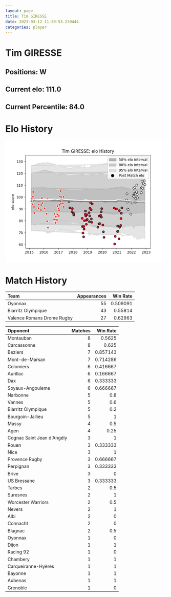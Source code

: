 ```yaml
---  
layout: page  
title: Tim GIRESSE  
date: 2023-03-12 11:30:53.239444  
categories: player  
---
```

# Tim GIRESSE

## Positions: W

## Current elo: 111.0

## Current Percentile: 84.0

# Elo History


![elo history](history_TimGIRESSE.png)
# Match History


| Team                       |   Appearances |   Win Rate |
|:---------------------------|--------------:|-----------:|
| Oyonnax                    |            55 |   0.509091 |
| Biarritz Olympique         |            43 |   0.55814  |
| Valence Romans Drome Rugby |            27 |   0.62963  |

| Opponent                   |   Matches |   Win Rate |
|:---------------------------|----------:|-----------:|
| Montauban                  |         8 |   0.5625   |
| Carcassonne                |         8 |   0.625    |
| Beziers                    |         7 |   0.857143 |
| Mont-de-Marsan             |         7 |   0.714286 |
| Colomiers                  |         6 |   0.416667 |
| Aurillac                   |         6 |   0.166667 |
| Dax                        |         6 |   0.333333 |
| Soyaux-Angouleme           |         6 |   0.666667 |
| Narbonne                   |         5 |   0.8      |
| Vannes                     |         5 |   0.6      |
| Biarritz Olympique         |         5 |   0.2      |
| Bourgoin-Jallieu           |         5 |   1        |
| Massy                      |         4 |   0.5      |
| Agen                       |         4 |   0.25     |
| Cognac Saint Jean d'Angély |         3 |   1        |
| Rouen                      |         3 |   0.333333 |
| Nice                       |         3 |   1        |
| Provence Rugby             |         3 |   0.666667 |
| Perpignan                  |         3 |   0.333333 |
| Brive                      |         3 |   0        |
| US Bressane                |         3 |   0.333333 |
| Tarbes                     |         2 |   0.5      |
| Suresnes                   |         2 |   1        |
| Worcester Warriors         |         2 |   0.5      |
| Nevers                     |         2 |   1        |
| Albi                       |         2 |   0        |
| Connacht                   |         2 |   0        |
| Blagnac                    |         2 |   0.5      |
| Oyonnax                    |         1 |   0        |
| Dijon                      |         1 |   1        |
| Racing 92                  |         1 |   0        |
| Chambery                   |         1 |   1        |
| Carqueiranne-Hyères        |         1 |   1        |
| Bayonne                    |         1 |   1        |
| Aubenas                    |         1 |   1        |
| Grenoble                   |         1 |   0        |